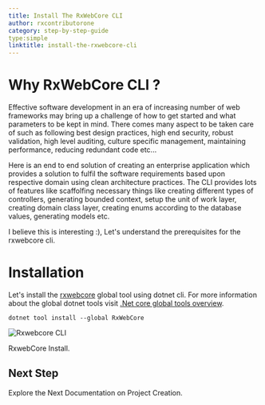 ```yaml
---
title: Install The RxWebCore CLI
author: rxcontributorone
category: step-by-step-guide
type:simple
linktitle: install-the-rxwebcore-cli
---
```


# Why RxWebCore CLI ?
Effective software development in an era of increasing number of web frameworks may bring up a challenge of how to get started and what parameters to be kept in mind. There comes many aspect to be taken care of such as following best design practices, high end security, robust validation, high level auditing, culture specific management, maintaining performance, reducing redundant code etc...

Here is an end to end solution of creating an enterprise application which provides a solution to fulfil the software requirements based upon respective domain using clean architecture practices. The CLI provides lots of  features like scaffolfing necessary things like creating different types of controllers, generating bounded context, setup the unit of work layer, creating domain class layer, creating enums according to the database values, generating models etc. 

I believe this is interesting :), Let's understand the prerequisites for the rxwebcore cli.

# Installation
Let's install the <a class="redirect-link" target="_blank" href="https://www.nuget.org/packages/RxWebCore/">rxwebcore</a> global tool using dotnet cli. For more information about the global dotnet tools visit <a target="_blank" class="redirect-link" href="https://docs.microsoft.com/en-us/dotnet/core/tools/global-tools">.Net core global tools overview</a>.

`````
dotnet tool install --global RxWebCore
`````

![Rxwebcore CLI](Images/rxwebtool-install.PNG)
<p class="image-description">RxwebCore Install.</p> 

## Next Step
Explore the Next Documentation on Project Creation.
